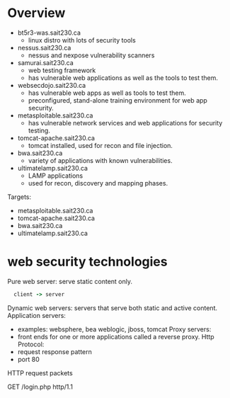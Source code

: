 # Overview

* bt5r3-was.sait230.ca
  * linux distro with lots of security tools
* nessus.sait230.ca
  * nessus and nexpose vulnerability scanners
* samurai.sait230.ca
  * web testing framework
  * has vulnerable web applications as well as the tools to test them.
* websecdojo.sait230.ca
  * has vulnerable web apps as well as tools to test them.
  * preconfigured, stand-alone training environment for web app security.
* metasploitable.sait230.ca
  * has vulnerable network services and web applications for security testing.
* tomcat-apache.sait230.ca
  * tomcat installed, used for recon and file injection.
* bwa.sait230.ca
  * variety of applications with known vulnerabilities.
* ultimatelamp.sait230.ca
  * LAMP applications
  * used for recon, discovery and mapping phases.

Targets:

* metasploitable.sait230.ca
* tomcat-apache.sait230.ca
* bwa.sait230.ca
* ultimatelamp.sait230.ca

# web security technologies

Pure web server: serve static content only.

```ruby
  client -> server
```

Dynamic web servers: servers that serve both static and active content.
Application servers: 
  * examples: websphere, bea weblogic, jboss, tomcat
Proxy servers: 
  * front ends for one or more applications called a reverse proxy.
Http Protocol:
  * request response pattern
  * port 80

HTTP request packets

GET /login.php http/1.1
